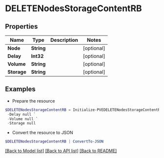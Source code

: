 # DELETENodesStorageContentRB
## Properties

Name | Type | Description | Notes
------------ | ------------- | ------------- | -------------
**Node** | **String** |  | [optional] 
**Delay** | **Int32** |  | [optional] 
**Volume** | **String** |  | [optional] 
**Storage** | **String** |  | [optional] 

## Examples

- Prepare the resource
```powershell
$DELETENodesStorageContentRB = Initialize-PVEDELETENodesStorageContentRB  -Node null `
 -Delay null `
 -Volume null `
 -Storage null
```

- Convert the resource to JSON
```powershell
$DELETENodesStorageContentRB | ConvertTo-JSON
```

[[Back to Model list]](../README.md#documentation-for-models) [[Back to API list]](../README.md#documentation-for-api-endpoints) [[Back to README]](../README.md)

